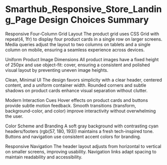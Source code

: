 # Smarthub_Responsive_Store_Landing_Page Design Choices Summary
Responsive Four-Column Grid Layout
The product grid uses CSS Grid with repeat(4, 1fr) to display four product cards in a single row on larger screens. Media queries adjust the layout to two columns on tablets and a single column on mobile, ensuring a seamless experience across devices.

Uniform Product Image Dimensions
All product images have a fixed height of 250px and use object-fit: cover, ensuring a consistent and polished visual layout by preventing uneven image heights.

Clean, Minimal UI
The design favors simplicity with a clear header, centered content, and a uniform container width. Rounded corners and subtle shadows on product cards enhance visual separation without clutter.

Modern Interaction Cues
Hover effects on product cards and buttons provide subtle motion feedback. Smooth transitions (transform, background-color, and color) improve interactivity without overwhelming the user.

Color Scheme and Branding
A soft gray background with contrasting cyan headers/footers (rgb(57, 180, 193)) maintains a fresh tech-inspired tone. Buttons and navigation use consistent accent colors for branding.

Responsive Navigation
The header layout adjusts from horizontal to vertical on smaller screens, improving usability. Navigation links adapt spacing to maintain readability and accessibility.
